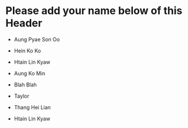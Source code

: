 # Please add your name below of this Header

- Aung Pyae Son Oo
- Hein Ko Ko
- Htain Lin Kyaw
- Aung Ko Min
- Blah Blah
- Taylor
- Thang Hei Lian

- Htain Lin Kyaw